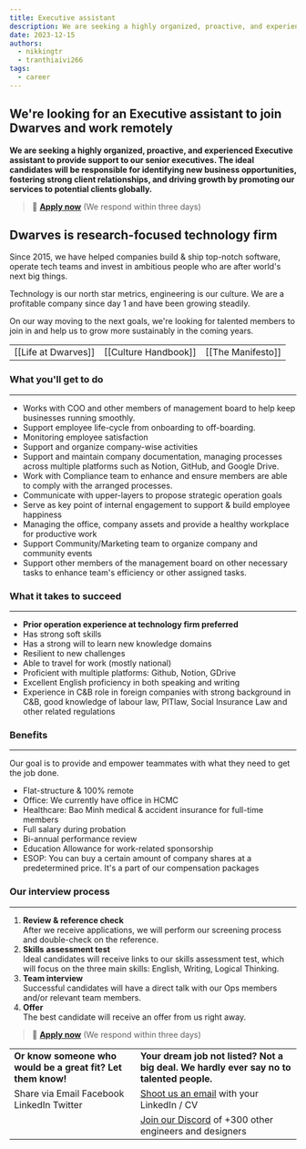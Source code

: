 ```yaml
---
title: Executive assistant
description: We are seeking a highly organized, proactive, and experienced Executive assistant to provide support to our senior executives. The ideal candidates will be responsible for identifying new business opportunities, fostering strong client relationships, and driving growth by promoting our services to potential clients globally.
date: 2023-12-15
authors:
  - nikkingtr
  - tranthiaivi266
tags:
  - career
---
```


## We're looking for an Executive assistant to join Dwarves and work remotely

**We are seeking a highly organized, proactive, and experienced Executive assistant to provide support to our senior executives. The ideal candidates will be responsible for identifying new business opportunities, fostering strong client relationships, and driving growth by promoting our services to potential clients globally.**

> 🤘 **[Apply now](mailto:spawn@d.foundation)** (We respond within three days)

## Dwarves is research-focused technology firm

Since 2015, we have helped companies build & ship top-notch software, operate tech teams and invest in ambitious people who are after world's next big things.

Technology is our north star metrics, engineering is our culture. We are a profitable company since day 1 and have been growing steadily.

On our way moving to the next goals, we're looking for talented members to join in and help us to grow more sustainably in the coming years.

|                     |                      |                   |
| ------------------- | -------------------- | ----------------- |
| [[Life at Dwarves]] | [[Culture Handbook]] | [[The Manifesto]] |

### What you'll get to do

---

- Works with COO and other members of management board to help keep businesses running smoothly.
- Support employee life-cycle from onboarding to off-boarding.
- Monitoring employee satisfaction
- Support and organize company-wise activities
- Support and maintain company documentation, managing processes across multiple platforms such as Notion, GitHub, and Google Drive.
- Work with Compliance team to enhance and ensure members are able to comply with the arranged processes.
- Communicate with upper-layers to propose strategic operation goals
- Serve as key point of internal engagement to support & build employee happiness
- Managing the office, company assets and provide a healthy workplace for productive work
- Support Community/Marketing team to organize company and community events
- Support other members of the management board on other necessary tasks to enhance team's efficiency or other assigned tasks.

### What it takes to succeed

---

- **Prior operation experience at technology firm preferred**
- Has strong soft skills
- Has a strong will to learn new knowledge domains
- Resilient to new challenges
- Able to travel for work (mostly national)
- Proficient with multiple platforms: Github, Notion, GDrive
- Excellent English proficiency in both speaking and writing
- Experience in C&B role in foreign companies with strong background in C&B, good knowledge of labour law, PITlaw, Social Insurance Law and other related regulations

### Benefits

---

Our goal is to provide and empower teammates with what they need to get the job done.

- Flat-structure & 100% remote
- Office: We currently have office in HCMC
- Healthcare: Bao Minh medical & accident insurance for full-time members
- Full salary during probation
- Bi-annual performance review
- Education Allowance for work-related sponsorship
- ESOP: You can buy a certain amount of company shares at a predetermined price. It's a part of our compensation packages

### Our interview process

---

1. **Review & reference check**<br>After we receive applications, we will perform our screening process and double-check on the reference.
2. **Skills** **assessment test**<br>Ideal candidates will receive links to our skills assessment test, which will focus on the three main skills: English, Writing, Logical Thinking.
3. **Team interview**<br>Successful candidates will have a direct talk with our Ops members and/or relevant team members.
4. **Offer**<br>The best candidate will receive an offer from us right away.

> 🤘 **[Apply now](mailto:spawn@d.foundation)** (We respond within three days)

|                                                              |                                                                                          |
| ------------------------------------------------------------ | ---------------------------------------------------------------------------------------- |
| **Or know someone who would be a great fit? Let them know!** | **Your dream job not listed? Not a big deal. We hardly ever say no to talented people.** |
| Share via Email Facebook LinkedIn Twitter                    | [Shoot us an email](mailto:spawn@d.foundation) with your LinkedIn / CV                   |
|                                                              | [Join our Discord](https://discord.gg/S9nDzc4yE9) of +300 other engineers and designers  |
